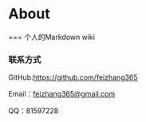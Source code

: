 # About
===
个人的Markdown wiki


### 联系方式 

GitHub:https://github.com/feizhang365

Email：feizhang365@gmail.com

QQ：81597228  



